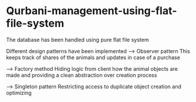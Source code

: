 # Qurbani-management-using-flat-file-system

The database has been handled using pure flat file system 

Different design patterns have been implemented 
 --> Observer pattern 
 This keeps track of shares of the animals and updates in case of a purchase
 
 --> Factory method
 Hiding logic from client how the animal objects are made and providing a clean abstraction over creation process
 
 --> Singleton pattern 
 Restricting access to duplicate object creation and optimizing 
 

